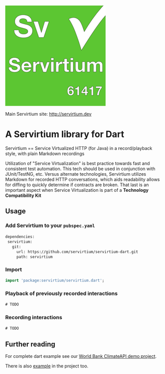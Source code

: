 ![](Servirtium-Square.png?raw=true)

Main Servirtium site: http://servirtium.dev

# A Servirtium library for Dart 

Servirtium == Service Virtualized HTTP (for Java) in a record/playback style, with plain 
Markdown recordings

Utilization of "Service Virtualization" is best practice towards fast and 
consistent test automation. This tech should be used in conjunction with 
JUnit/TestNG, etc.  Versus alternate technologies, Servirtium utilizes Markdown
for recorded HTTP conversations, which aids readability allows for diffing 
to quickly determine if contracts are broken. That last is an important aspect
when Service Virtualization is part of a **Technology Compatibility Kit**

## Usage

### Add Servirtium to your `pubspec.yaml`
```
dependencies:
 servirtium:
   git:
     url: https://github.com/servirtium/servirtium-dart.git
     path: servirtium
```

### Import
```dart
import 'package:servirtium/servirtium.dart';
```

### Playback of previously recorded interactions
```dart
# TODO
```

### Recording interactions
```dart
# TODO
```
## Further reading

For complete dart example see our [World Bank ClimateAPI demo project](https://github.com/servirtium/demo-dart-climate-tck).

There is also [example](example) in the project too.